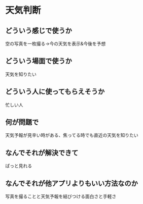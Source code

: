 # 天気判断

## どういう感じで使うか
空の写真を一枚撮る→今の天気を表示&今後を予想

## どういう場面で使うか
天気を知りたい

## どういう人に使ってもらえそうか
忙しい人

## 何が問題で
天気予報が見辛い時がある、焦ってる時でも直近の天気を知りたい

## なんでそれが解決できて
ぱっと見れる

## なんでそれが他アプリよりもいい方法なのか
写真を撮ることと天気予報を結びつける面白さと手軽さ